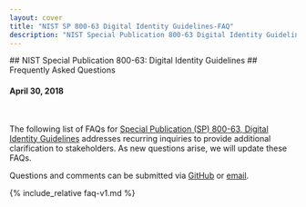 ```yaml
---
layout: cover
title: "NIST SP 800-63 Digital Identity Guidelines-FAQ"
description: "NIST Special Publication 800-63 Digital Identity Guidelines-FAQ"
---
```

<section class="home home-title" markdown="1">

<div class="text-center" markdown="1">
## NIST Special Publication 800-63: Digital Identity Guidelines
## Frequently Asked Questions

#### April 30, 2018
<br>
</div>
</section>

<section class="home home-about" markdown="1">

The following list of FAQs for [Special Publication (SP) 800-63, Digital Identity Guidelines](https://pages.nist.gov/800-63-3/) addresses recurring inquiries to provide additional clarification to stakeholders. As new questions arise, we will update these FAQs.


Questions and comments can be submitted via [GitHub](https://github.com/usnistgov/800-63-FAQ/issues) or [email](mailto:dig-comments@nist.gov).
<br>


<div class="section-container" markdown="1">

{% include_relative faq-v1.md %}

</div>

</section>
